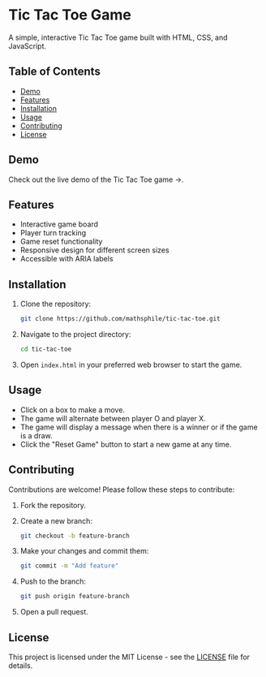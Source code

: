 # Tic Tac Toe Game

A simple, interactive Tic Tac Toe game built with HTML, CSS, and JavaScript.

## Table of Contents

- [Demo](#demo)
- [Features](#features)
- [Installation](#installation)
- [Usage](#usage)
- [Contributing](#contributing)
- [License](#license)

## Demo

Check out the live demo of the Tic Tac Toe game ->.

## Features

- Interactive game board
- Player turn tracking
- Game reset functionality
- Responsive design for different screen sizes
- Accessible with ARIA labels

## Installation

1. Clone the repository:

    ```sh
    git clone https://github.com/mathsphile/tic-tac-toe.git
    ```

2. Navigate to the project directory:

    ```sh
    cd tic-tac-toe
    ```

3. Open `index.html` in your preferred web browser to start the game.

## Usage

- Click on a box to make a move.
- The game will alternate between player O and player X.
- The game will display a message when there is a winner or if the game is a draw.
- Click the "Reset Game" button to start a new game at any time.

## Contributing

Contributions are welcome! Please follow these steps to contribute:

1. Fork the repository.
2. Create a new branch:

    ```sh
    git checkout -b feature-branch
    ```

3. Make your changes and commit them:

    ```sh
    git commit -m "Add feature"
    ```

4. Push to the branch:

    ```sh
    git push origin feature-branch
    ```

5. Open a pull request.

## License

This project is licensed under the MIT License - see the [LICENSE](LICENSE) file for details.
